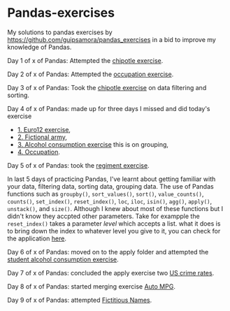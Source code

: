 # Pandas-exercises
My solutions to pandas exercises by https://github.com/guipsamora/pandas_exercises in a bid to improve my knowledge of Pandas.

Day 1 of x of Pandas:
Attempted the [chipotle exercise](https://github.com/CinnamonXI/Pandas-exercises/tree/main/01%20-%20getting%20to%20know%20your%20data/exercise%202%20-%20chipo).

Day 2 of x of Pandas: Attempted the [occupation exercise](https://github.com/CinnamonXI/Pandas-exercises/tree/main/01%20-%20getting%20to%20know%20your%20data/exercise%203%20-%20occupation).

Day 3 of x of Pandas: Took the [chipotle exercise](https://github.com/CinnamonXI/Pandas-exercises/tree/main/02%20-%20filtering%20and%20sorting%20data/exercise%201%20-%20chipo) on data filtering and sorting.

Day 4 of x of Pandas: made up for three days I missed and did today's exercise
* [1. Euro12 exercise](https://github.com/CinnamonXI/Pandas-exercises/tree/main/02%20-%20filtering%20and%20sorting%20data/exercise%202%20-%20euro12),
* [2. Fictional army](https://github.com/CinnamonXI/Pandas-exercises/tree/main/02%20-%20filtering%20and%20sorting%20data/exercise%203%20-%20Fictional%20Army),
* [3. Alcohol consumption exercise](https://github.com/CinnamonXI/Pandas-exercises/tree/main/03%20-%20grouping/exercise%2001%20-%20Alcohol%20consumption) this is on grouping, 
* [4. Occupation](https://github.com/CinnamonXI/Pandas-exercises/tree/main/03%20-%20grouping/exercise%2002%20-%20Occupation).

Day 5 of x of Pandas: took the [regiment exercise](https://github.com/CinnamonXI/Pandas-exercises/tree/main/03%20-%20grouping/exercise%2003%20-%20Regiment).

In last 5 days of practicing Pandas, I've learnt about getting familiar with your data, filtering data, sorting data, grouping data. The use of Pandas functions such as `groupby()`, `sort_values()`, `sort()`, `value_counts()`, `counts()`, `set_index()`, `reset_index()`, `loc`, `iloc`, `isin()`, `agg()`, `apply()`, `unstack()`, and `size()`. Although I knew about most of these functions but I didn't know they accpted other parameters. Take for exampple the `reset_index()` takes a parameter *level* which accepts a list. what it does is to bring down the index to whatever level you give to it, you can check for the application [here](https://github.com/CinnamonXI/Pandas-exercises/blob/main/03%20-%20grouping/exercise%2002%20-%20Occupation/solution.ipynb).

Day 6 of x of Pandas: moved on to the apply folder and attempted the [student alcohol consumption exercise](https://github.com/CinnamonXI/Pandas-exercises/tree/main/04%20-%20apply/01%20-%20Students%20Alcohol%20Consumption). 

Day 7 of x of Pandas: concluded the apply exercise two [US crime rates](https://github.com/CinnamonXI/Pandas-exercises/tree/main/04%20-%20apply/02%20-%20US%20Crime%20Rates).

Day 8 of x of Pandas: started merging exercise [Auto MPG](https://github.com/CinnamonXI/Pandas-exercises/tree/main/05%20-%20merge/01%20-%20Auto%20MPG).

Day 9 of x of Pandas: attempted [Fictitious Names](https://github.com/CinnamonXI/Pandas-exercises/tree/main/05%20-%20merge/02%20-%20Fictitous%20Names).



